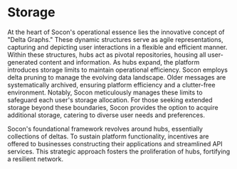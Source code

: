 # Storage

At the heart of Socon's operational essence lies the innovative concept of "Delta Graphs." These dynamic structures serve as agile representations, capturing and depicting user interactions in a flexible and efficient manner. Within these structures, hubs act as pivotal repositories, housing all user-generated content and information. As hubs expand, the platform introduces storage limits to maintain operational efficiency. Socon employs delta pruning to manage the evolving data landscape. Older messages are systematically archived, ensuring platform efficiency and a clutter-free environment. Notably, Socon meticulously manages these limits to safeguard each user's storage allocation. For those seeking extended storage beyond these boundaries, Socon provides the option to acquire additional storage, catering to diverse user needs and preferences.

Socon's foundational framework revolves around hubs, essentially collections of deltas. To sustain platform functionality, incentives are offered to businesses constructing their applications and streamlined API services. This strategic approach fosters the proliferation of hubs, fortifying a resilient network.